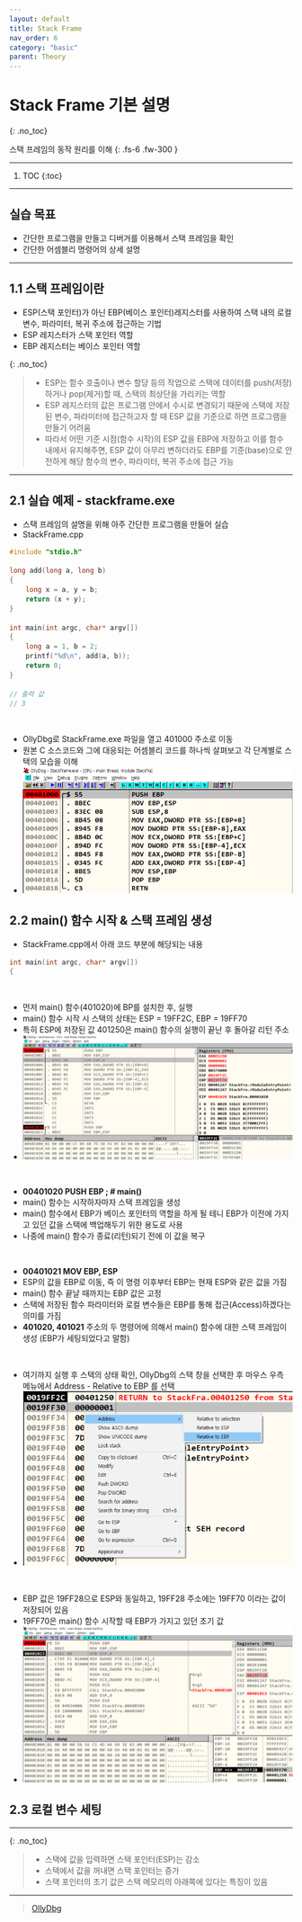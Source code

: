 ```yaml
---
layout: default
title: Stack Frame
nav_order: 6
category: "basic"
parent: Theory
---
```


# Stack Frame 기본 설명
{: .no_toc}

스택 프레임의 동작 원리를 이해
{: .fs-6 .fw-300 }

---

1. TOC
{:toc}

---

## 실습 목표
- 간단한 프로그램을 만들고 디버거를 이용해서 스택 프레임을 확인
- 간단한 어셈블리 명령어의 상세 설명

---

## 1.1 스택 프레임이란
- ESP(스택 포인터)가 아닌 EBP(베이스 포인터)레지스터를 사용하여 스택 내의 로컬 변수, 파라미터, 복귀 주소에 접근하는 기법
- ESP 레지스터가 스택 포인터 역할
- EBP 레지스터는 베이스 포인터 역할

{: .no_toc}
> - ESP는 함수 호출이나 변수 할당 등의 작업으로 스택에 데이터를 push(저장)하거나 pop(제거)할 때, 스택의 최상단을 가리키는 역할
> - ESP 레지스터의 값은 프로그램 안에서 수시로 변경되기 때문에 스택에 저장된 변수, 파라미터에 접근하고자 할 때 ESP 값을 기준으로 하면 프로그램을 만들기 어려움
> - 따라서 어떤 기준 시점(함수 시작)의 ESP 값을 EBP에 저장하고 이를 함수 내에서 유지해주면, ESP 값이 아무리 변하더라도 EBP를 기준(base)으로 안전하게 해당 함수의 변수, 파라미터, 복귀 주소에 접근 가능

---

## 2.1 실습 예제 - stackframe.exe
- 스택 프레임의 설명을 위해 아주 간단한 프로그램을 만들어 실습
- StackFrame.cpp

```cpp
#include "stdio.h"

long add(long a, long b)
{
	long x = a, y = b;
	return (x + y);
}

int main(int argc, char* argv[])
{
	long a = 1, b = 2;
	printf("%d\n", add(a, b));
	return 0;
}

// 출력 값
// 3
```

<br>

- OllyDbg로 StackFrame.exe 파일을 열고 401000 주소로 이동
- 원본 C 소스코드와 그에 대응되는 어셈블리 코드를 하나씩 살펴보고 각 단계별로 스택의 모습을 이해
- ![](../../../assets/images/reversing/StackFrame/1.PNG)

## 2.2 main() 함수 시작 & 스택 프레임 생성
- StackFrame.cpp에서 아래 코드 부분에 해당되는 내용

```cpp
int main(int argc, char* argv[])
{
```

<br>

- 먼저 main() 함수(401020)에 BP를 설치한 후, 실행
- main() 함수 시작 시 스택의 상태는 ESP = 19FF2C, EBP = 19FF70
- 특히 ESP에 저장된 값 401250은 main() 함수의 실행이 끝난 후 돌아갈 리턴 주소
- ![](../../../assets/images/reversing/StackFrame/2.png)

<br>

- **00401020 PUSH EBP ; # main()**
- main() 함수는 시작하자마자 스택 프레임을 생성
- main() 함수에서 EBP가 베이스 포인터의 역할을 하게 될 테니 EBP가 이전에 가지고 있던 값을 스택에 백업해두기 위한 용도로 사용
- 나중에 main() 함수가 종료(리턴)되기 전에 이 값을 복구

<br>

- **00401021 MOV EBP, ESP**
- ESP의 값을 EBP로 이동, 즉 이 명령 이후부터 EBP는 현재 ESP와 같은 값을 가짐
- main() 함수 끝날 때까지는 EBP 값은 고정
- 스택에 저장된 함수 파라미터와 로컬 변수들은 EBP를 통해 접근(Access)하겠다는 의미를 가짐
- **401020, 401021** 주소의 두 명령어에 의해서 main() 함수에 대한 스택 프레임이 생성 (EBP가 세팅되었다고 말함)

<br>

- 여기까지 실행 후 스택의 상태 확인, OllyDbg의 스택 창을 선택한 후 마우스 우측 메뉴에서 Address - Relative to EBP 를 선택
- ![](../../../assets/images/reversing/StackFrame/3.png)

<br>

- EBP 값은 19FF28으로 ESP와 동일하고, 19FF28 주소에는 19FF70 이라는 값이 저장되어 있음
- 19FF70은 main() 함수 시작할 때 EBP가 가지고 있던 초기 값
- ![](../../../assets/images/reversing/StackFrame/4.png)

## 2.3 로컬 변수 세팅

---

{: .no_toc}
> - 스택에 값을 입력하면 스택 포인터(ESP)는 감소
> - 스택에서 값을 꺼내면 스택 포인터는 증가
> - 스택 포인터의 초기 값은 스택 메모리의 아래쪽에 있다는 특징이 있음


---

> [OllyDbg](https://www.ollydbg.de/)


